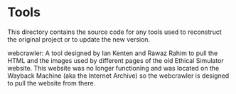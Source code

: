 # Tools

This directory contains the source code for any tools used to reconstruct the
original project or to update the new version.

webcrawler: A tool designed by Ian Kenten and Rawaz Rahim to pull the HTML and 
the images used by different pages of the old Ethical Simulator website. This 
website was no longer functioning and was located on the Wayback Machine (aka 
the Internet Archive) so the webcrawler is designed to pull the website from
there.
